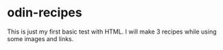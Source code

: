 # odin-recipes

This is just my first basic test with HTML.
I will make 3 recipes while using some images and links.
